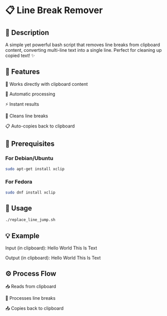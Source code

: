 # 📋 Line Break Remover

## 📝 Description
A simple yet powerful bash script that removes line breaks from clipboard content, converting multi-line text into a single line. Perfect for cleaning up copied text! ✨

## 🎯 Features
📎 Works directly with clipboard content

🔄 Automatic processing

⚡ Instant results

🧹 Cleans line breaks

📋 Auto-copies back to clipboard

## 🔧 Prerequisites

### For Debian/Ubuntu
```bash
sudo apt-get install xclip
```
### For Fedora
```bash
sudo dnf install xclip
```
## 🚀 Usage
```bash
./replace_line_jump.sh
```
## 💡 Example

Input (in clipboard):
Hello
World
This
Is
Text

Output (in clipboard):
Hello World This Is Text

## ⚙️ Process Flow
📥 Reads from clipboard

💫 Processes line breaks

📤 Copies back to clipboard
